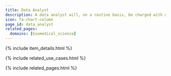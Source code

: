 ```yaml
---
title: Data Analyst
description: A data analyst will, on a routine basis, be charged with data wrangling, checking consistency of data, and for the analytic process by which is it appraised or evaluated, including using the data with various tools, applying specific algorithms, etc. In this context, an analyst may consider packing inputs or outputs from their routine work as RO-crates, perhaps for archiving or for sharing.
icon: fa-chart-column
page_id: data_analyst
related_pages: 
  domains: [biomedical_science]
---
```

{% include item_details.html %}

{% include related_use_cases.html %}

{% include related_pages.html %}
